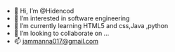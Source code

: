 - 👋 Hi, I’m @Hidencod
- 👀 I’m interested in software engineering
- 🌱 I’m currently learning HTML5 and css,Java ,python
- 💞️ I’m looking to collaborate on ...
- 📫 jammanna017@gmail.com

<!---
Hidencod/Hidencod is a ✨ special ✨ repository because its `README.md` (this file) appears on your GitHub profile.
You can click the Preview link to take a look at your changes.
--->
